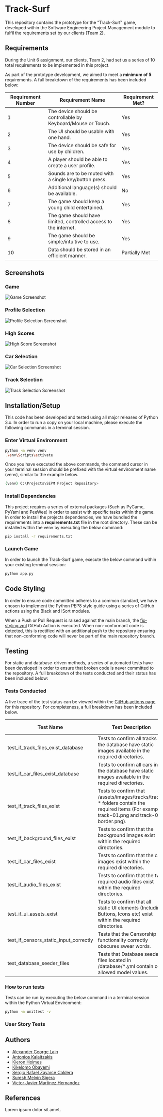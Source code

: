 
# Track-Surf

This repository contains the prototype for the "Track-Surf" game, developed within the Software Engineering Project Management module to fulfil the requirements set by our clients (Team 2).

## Requirements

During the Unit 6 assignment, our clients, Team 2, had set us a series of 10 total requirements to be implemented in this project.

As part of the prototype development, we aimed to meet a **minimum of 5** requirements. A full breakdown of the requirements has been included below:

| Requirement Number | Requirement Name                                                 | Requirement Met? |
|--------------------|------------------------------------------------------------------|------------------|
| 1                  | The device should be controllable by Keyboard/Mouse or Touch.    | Yes              |
| 2                  | The UI should be usable with one hand.                           | Yes              |
| 3                  | The device should be safe for use by children.                   | Yes              |
| 4                  | A player should be able to create a user profile.                | Yes              |
| 5                  | Sounds are to be muted with a single key/button press.           | Yes              |
| 6                  | Additional language(s) should be available.                      | No               |
| 7                  | The game should keep a young child entertained.                  | Yes              |
| 8                  | The game should have limited, controlled access to the internet. | Yes              |
| 9                  | The game should be simple/intuitive to use.                      | Yes              |
| 10                 | Data should be stored in an efficient manner.                    | Partially Met    |

## Screenshots

### Game
![Game Screenshot](https://i.gyazo.com/4459d56fa4bf342bee5f8bbe5a027cfb.png)

### Profile Selection
![Profile Selection Screenshot](https://i.gyazo.com/d511ba81c582f5f4eaefcd476eea42f3.png)

### High Scores
![High Score Screenshot](https://i.gyazo.com/e18761659cde52d10db6574d433d5353.png)

### Car Selection
![Car Selection Screenshot](https://i.gyazo.com/1017b1773cab5805743d6698c3d3cfe3.png)

### Track Selection
![Track Selection Screenshot](https://i.gyazo.com/b2f0f78731c524a3d829ae2b11ce6e3f.png)

## Installation/Setup

This code has been developed and tested using all major releases of Python 3.x. In order to run a copy on your local machine, please execute the following commands in a terminal session.

### Enter Virtual Environment
```bash
python -m venv venv
.\env\Scripts\activate
```

Once you have executed the above commands, the command cursor in your terminal session should be prefixed with the virtual environment name (venv), similar to the example below.

```bash
(venv) C:\Projects\SEPM Project Repository>
```

### Install Dependencies
This project requires a series of external packages (Such as PyGame, PyYaml and PeeWee) in order to assist with specific tasks within the game. In order to install the projects dependencies, we have bundled the requirements into a **requirements.txt** file in the root directory. These can be installed within the venv by executing the below command:

```bash
pip install -r requirements.txt
```

### Launch Game

In order to launch the Track-Surf game, execute the below command within your existing terminal session:
```bash
python app.py
```

## Code Styling

In order to ensure code committed adheres to a common standard, we have chosen to implement the Python PEP8 style guide using a series of GitHub actions using the Black and iSort modules.

When a Push or Pull Request is raised against the main branch, the [fix-styling.yml](https://github.com/AlexGeorgeLain/sepm-development/actions/workflows/fix-styling.yml) GitHub Action is executed. When non-conformant code is detected, this is rectified with an additional push to the repository ensuring that non-conforming code will never be part of the main repository branch.
## Testing

For static and database-driven methods, a series of automated tests have been developed in order to ensure that broken code is never committed to the repository. A full breakdown of the tests conducted and their status has been included below:

### Tests Conducted

A live trace of the test status can be viewed within the [GitHub actions page](https://github.com/AlexGeorgeLain/sepm-development/actions/workflows/run-python-tests.yml) for this repository. For completeness, a full breakdown has been included below.

| Test Name                              | Test Description                                                                                                                            | Current Status |
|----------------------------------------|---------------------------------------------------------------------------------------------------------------------------------------------|----------------|
| test_if_track_files_exist_database     | Tests to confirm all tracks in the database have static images available in the required directories.                                       | Passing        |
| test_if_car_files_exist_database       | Tests to confirm all cars in the database have static images available in the required directories.                                         | Passing        |
| test_if_track_files_exist              | Tests to confirm that /assets/images/tracks/track-* folders contain the required items (For example, track-01.png and track-01-border.png). | Passing        |
| test_if_background_files_exist         | Tests to confirm that the background images exist within the required directories.                                                          | Passing        |
| test_if_car_files_exist                | Tests to confirm that the car images exist within the required directories.                                                                 | Passing        |
| test_if_audio_files_exist              | Tests to confirm that the two required audio files exist within the required directories.                                                   | Passing        |
| test_if_ui_assets_exist                | Tests to confirm that all static UI elements (Including Buttons, Icons etc) exist within the required directories.                          | Passing        |
| test_if_censors_static_input_correctly | Tests that the Censorship functionality correctly obscures swear words.                                                                     | Passing        |
| test_database_seeder_files             | Tests that Database seeder files located in /database/*.yml contain only allowed model values.                                              | Passing        |

### How to run tests

Tests can be run by executing the below command in a terminal session within the Python Virtual Environment:

```bash
python -m unittest -v
```

### User Story Tests
## Authors

- [Alexander George Lain](https://github.com/AlexGeorgeLain)
- [Antonios Kalaitzakis](https://github.com/kalaitzakisant)
- [Kieron Holmes](https://github.com/KieronHolmes)
- [Kikelomo Obayemi](https://github.com/kikeobayemi)
- [Sergio Rafael Zavarce Caldera](https://github.com/serzav)
- [Suresh Melvin Sigera](https://github.com/sureshmelvinsigera)
- [Victor Javier Martinez Hernandez](https://github.com/apuleyo3)

## References

Lorem ipsum dolor sit amet.
